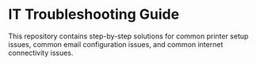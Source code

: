# IT Troubleshooting Guide

This repository contains step-by-step solutions for common printer setup issues, common email configuration issues, and common internet connectivity issues.
